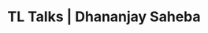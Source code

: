 ---
layout: page
title: TL Talks | Dhananjay Saheba
excerpt: "So Simple is a responsive Jekyll theme for your words and images."
modified: 2014-08-08T19:44:38.564948-04:00
---